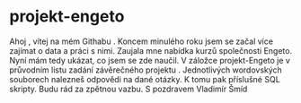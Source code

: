 # projekt-engeto
Ahoj ,
vítej na mém Githabu .
Koncem minulého roku jsem se začal více zajímat o data a práci s nimi.
Zaujala mne nabídka kurzů společnosti Engeto.
Nyní mám tedy ukázat, co jsem se zde naučil.
V záložce projekt-Engeto je v průvodním listu zadání závěrečného projektu .
Jednotlivých wordovských souborech nalezneš odpovědi na dané otázky.
K tomu pak příslušné SQL skripty.
Budu rád za zpětnou vazbu.
S pozdravem Vladimír Šmíd
